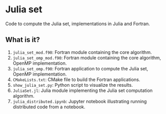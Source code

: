 # Julia set

Code to compute the Julia set, implementations in Julia and Fortran.


## What is it?

1. `julia_set_mod.f90`: Fortran module containing the core algorithm.
1. `julia_set_omp_mod.f90`: Fortran module containing the core algorithm, OpenMP
   implementation.
1. `julia_set_omp.f90`: Fortran application to compute the Julia set, OpenMP
   implementation.
1. `CMakeLists.txt`: CMake file to build the Fortran applications.
1. `show_julia_set.py`: Python script to visualize the results.
1. `JuliaSet.jl`: Julia module implementing the Julia set computation algorithm.
1. `julia_distributed.ipynb`: Jupyter notebook illustrating running distributed
   code from a notebook.
